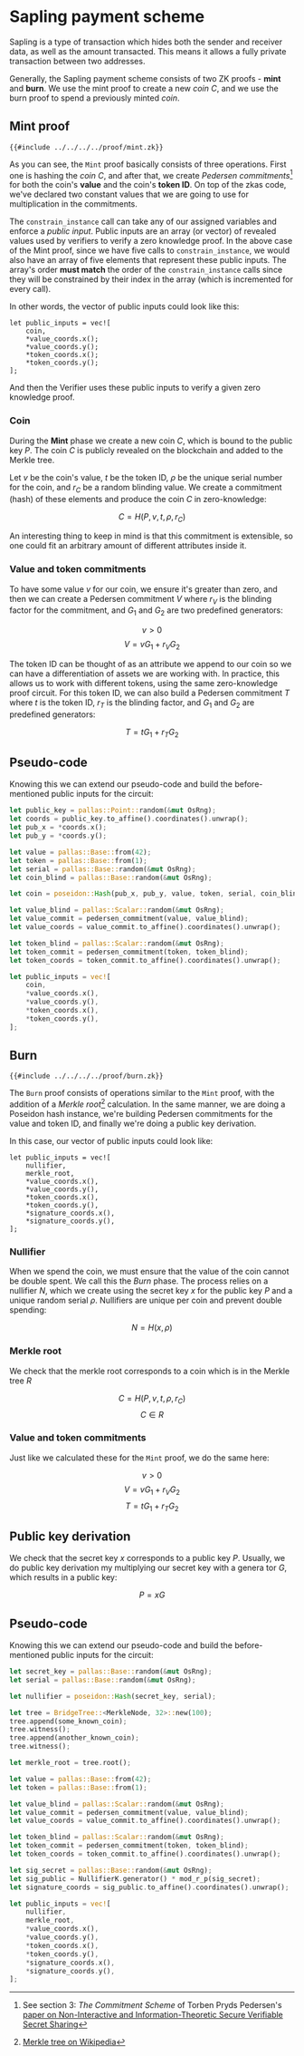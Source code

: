 # Sapling payment scheme

Sapling is a type of transaction which hides both the sender and
receiver data, as well as the amount transacted. This means it allows
a fully private transaction between two addresses.

Generally, the Sapling payment scheme consists of two ZK proofs -
**mint** and **burn**. We use the mint proof to create a new _coin_
$C$, and we use the burn proof to spend a previously minted _coin_.

## Mint proof

```
{{#include ../../../../proof/mint.zk}}
```

As you can see, the `Mint` proof basically consists of three
operations.  First one is hashing the _coin_ $C$, and after that,
we create _Pedersen commitments_[^1] for both the coin's **value**
and the coin's **token ID**. On top of the zkas code, we've declared
two constant values that we are going to use for multiplication in
the commitments.

The `constrain_instance` call can take any of our assigned variables
and enforce a _public input_. Public inputs are an array (or vector)
of revealed values used by verifiers to verify a zero knowledge
proof. In the above case of the Mint proof, since we have five calls to
`constrain_instance`, we would also have an array of five elements that
represent these public inputs. The array's order **must match** the
order of the `constrain_instance` calls since they will be constrained
by their index in the array (which is incremented for every call).

In other words, the vector of public inputs could look like this:

```
let public_inputs = vec![
    coin,
    *value_coords.x();
    *value_coords.y();
    *token_coords.x();
    *token_coords.y();
];
```

And then the Verifier uses these public inputs to verify a given zero
knowledge proof.

### Coin

During the **Mint** phase we create a new coin $C$, which is bound
to the public key $P$. The coin $C$ is publicly revealed on the
blockchain and added to the Merkle tree.

Let $v$ be the coin's value, $t$ be the token ID, $\rho$ be the unique
serial number for the coin, and $r_C$ be a random blinding value. We
create a commitment (hash) of these elements and produce the coin $C$
in zero-knowledge:

$$ C = H(P, v, t, \rho, r_C)$$

An interesting thing to keep in mind is that this commitment is
extensible, so one could fit an arbitrary amount of different
attributes inside it.

### Value and token commitments

To have some value $v$ for our coin, we ensure it's greater than
zero, and then we can create a Pedersen commitment $V$ where $r_V$
is the blinding factor for the commitment, and $G_1$ and $G_2$ are
two predefined generators:

$$ v > 0 $$
$$ V = vG_1 + r_VG_2 $$

The token ID can be thought of as an attribute we append to our coin
so we can have a differentiation of assets we are working with. In
practice, this allows us to work with different tokens, using the
same zero-knowledge proof circuit. For this token ID, we can also
build a Pedersen commitment $T$ where $t$ is the token ID, $r_T$
is the blinding factor, and $G_1$ and $G_2$ are predefined generators:

$$ T = tG_1 + r_TG_2 $$

## Pseudo-code

Knowing this we can extend our pseudo-code and build the
before-mentioned public inputs for the circuit:

```rust
let public_key = pallas::Point::random(&mut OsRng);
let coords = public_key.to_affine().coordinates().unwrap();
let pub_x = *coords.x();
let pub_y = *coords.y();

let value = pallas::Base::from(42);
let token = pallas::Base::from(1);
let serial = pallas::Base::random(&mut OsRng);
let coin_blind = pallas::Base::random(&mut OsRng);

let coin = poseidon::Hash(pub_x, pub_y, value, token, serial, coin_blind);

let value_blind = pallas::Scalar::random(&mut OsRng);
let value_commit = pedersen_commitment(value, value_blind);
let value_coords = value_commit.to_affine().coordinates().unwrap();

let token_blind = pallas::Scalar::random(&mut OsRng);
let token_commit = pedersen_commitment(token, token_blind);
let token_coords = token_commit.to_affine().coordinates().unwrap();

let public_inputs = vec![
    coin,
    *value_coords.x(),
    *value_coords.y(),
    *token_coords.x(),
    *token_coords.y(),
];
```


## Burn

```
{{#include ../../../../proof/burn.zk}}
```

The `Burn` proof consists of operations similar to the `Mint` proof,
with the addition of a _Merkle root_[^2] calculation. In the same
manner, we are doing a Poseidon hash instance, we're building Pedersen
commitments for the value and token ID, and finally we're doing a
public key derivation.

In this case, our vector of public inputs could look like:

```
let public_inputs = vec![
    nullifier,
    merkle_root,
    *value_coords.x(),
    *value_coords.y(),
    *token_coords.x(),
    *token_coords.y(),
    *signature_coords.x(),
    *signature_coords.y(),
];
```

### Nullifier

When we spend the coin, we must ensure that the value of the coin
cannot be double spent. We call this the _Burn_ phase. The process
relies on a nullifier $N$, which we create using the secret key $x$
for the public key $P$ and a unique random serial $\rho$. Nullifiers
are unique per coin and prevent double spending:

$$ N = H(x, \rho) $$


### Merkle root

We check that the merkle root corresponds to a coin which is in the
Merkle tree $R$

$$ C = H(P, v, t, \rho, r_C) $$
$$ C \in R $$

### Value and token commitments

Just like we calculated these for the `Mint` proof, we do the same
here:

$$ v > 0 $$
$$ V = vG_1 + r_VG_2 $$
$$ T = tG_1 + r_TG_2 $$


## Public key derivation

We check that the secret key $x$ corresponds to a public key $P$.
Usually, we do public key derivation my multiplying our secret key
with a genera tor $G$, which results in a public key:

$$ P = xG $$


## Pseudo-code

Knowing this we can extend our pseudo-code and build the
before-mentioned public inputs for the circuit:

```rust
let secret_key = pallas::Base::random(&mut OsRng);
let serial = pallas::Base::random(&mut OsRng);

let nullifier = poseidon::Hash(secret_key, serial);

let tree = BridgeTree::<MerkleNode, 32>::new(100);
tree.append(some_known_coin);
tree.witness();
tree.append(another_known_coin);
tree.witness();

let merkle_root = tree.root();

let value = pallas::Base::from(42);
let token = pallas::Base::from(1);

let value_blind = pallas::Scalar::random(&mut OsRng);
let value_commit = pedersen_commitment(value, value_blind);
let value_coords = value_commit.to_affine().coordinates().unwrap();

let token_blind = pallas::Scalar::random(&mut OsRng);
let token_commit = pedersen_commitment(token, token_blind);
let token_coords = token_commit.to_affine().coordinates().unwrap();

let sig_secret = pallas::Base::random(&mut OsRng);
let sig_public = NullifierK.generator() * mod_r_p(sig_secret);
let signature_coords = sig_public.to_affine().coordinates().unwrap();

let public_inputs = vec![
    nullifier,
    merkle_root,
    *value_coords.x(),
    *value_coords.y(),
    *token_coords.x(),
    *token_coords.y(),
    *signature_coords.x(),
    *signature_coords.y(),
];
```


[^1]: See section 3: _The Commitment Scheme_ of Torben Pryds Pedersen's
    [paper on Non-Interactive and
    Information-Theoretic Secure Verifiable Secret
    Sharing](https://link.springer.com/content/pdf/10.1007%2F3-540-46766-1_9.pdf)

[^2]: [Merkle tree on Wikipedia](https://en.wikipedia.org/wiki/Merkle_tree)
